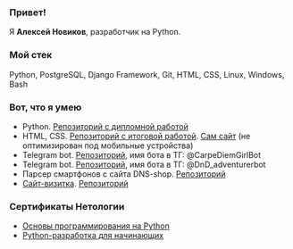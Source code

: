 ### Привет!

Я <b>Алексей Новиков</b>, разработчик на Python.

### Мой стек

Python, PostgreSQL, Django Framework, Git, HTML, CSS, Linux, Windows, Bash

### Вот, что я умею

- Python. [Репозиторий с дипломной работой](https://github.com/slightly104/VKinder)
- HTML, CSS. [Репозиторий с итоговой работой](https://github.com/slightly104/HTML-CSS-final-paper-Netology---22). [Сам сайт](https://slightly104.github.io/HTML-CSS-final-paper-Netology---22/) (не оптимизирован под мобильные устройства)
- Telegram bot. [Репозиторий](https://github.com/slightly104/CarpeDiemBot), имя бота в ТГ: @CarpeDiemGirlBot
- Telegram bot. [Репозиторий](https://github.com/slightly104/DnD_adventurerBot), имя бота в ТГ: @DnD_adventurerbot
- Парсер смартфонов с сайта DNS-shop. [Репозиторий](https://github.com/slightly104/dns_shop_smartphones_parser.git)
- [Сайт-визитка](https://slightly104.github.io/business_card/). [Репозиторий](https://github.com/slightly104/business_card)

### Сертификаты Нетологии
- [Основы программирования на Python](https://github.com/slightly104/slightly104/blob/876afe36d462096cf08429b6865372dd4aaec342/%D0%9E%D1%81%D0%BD%D0%BE%D0%B2%D1%8B%20%D0%BF%D1%80%D0%BE%D0%B3%D1%80%D0%B0%D0%BC%D0%BC%D0%B8%D1%80%D0%BE%D0%B2%D0%B0%D0%BD%D0%B8%D1%8F%20%D0%BD%D0%B0%20Python,%202022.pdf)
- [Python-разработка для начинающих](https://github.com/slightly104/slightly104/blob/876afe36d462096cf08429b6865372dd4aaec342/Python-%D1%80%D0%B0%D0%B7%D1%80%D0%B0%D0%B1%D0%BE%D1%82%D0%BA%D0%B0%20%D0%B4%D0%BB%D1%8F%20%D0%BD%D0%B0%D1%87%D0%B8%D0%BD%D0%B0%D1%8E%D1%89%D0%B8%D1%85,%202023.pdf)
